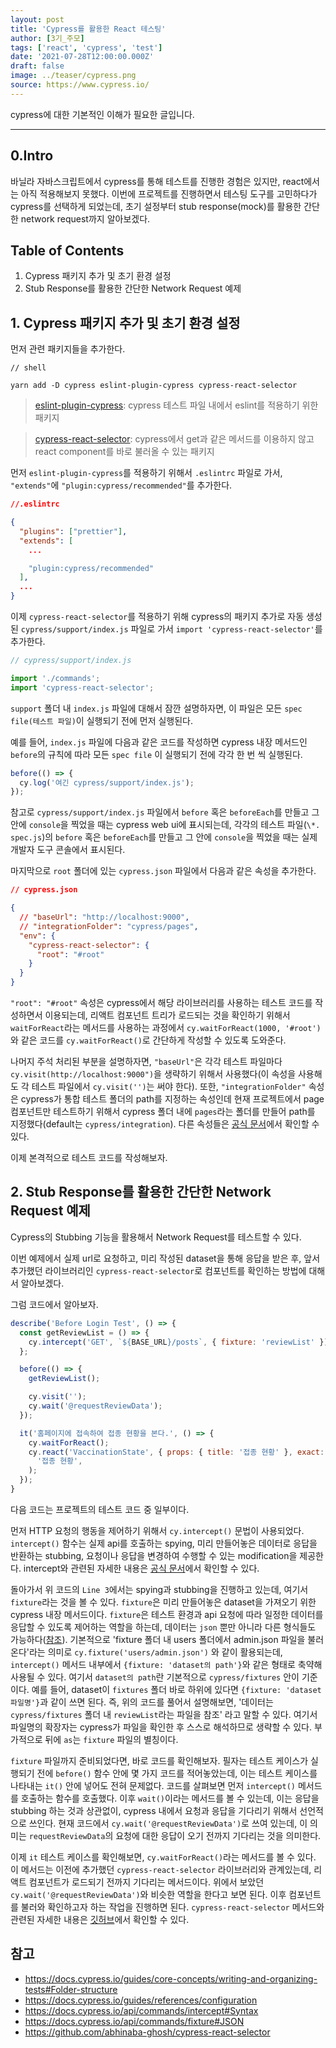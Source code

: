 ```yaml
---
layout: post
title: 'Cypress를 활용한 React 테스팅'
author: [3기_주모]
tags: ['react', 'cypress', 'test']
date: '2021-07-28T12:00:00.000Z'
draft: false
image: ../teaser/cypress.png
source: https://www.cypress.io/
---
```


cypress에 대한 기본적인 이해가 필요한 글입니다.

---

## 0.Intro

바닐라 자바스크립트에서 cypress를 통해 테스트를 진행한 경험은 있지만, react에서는 아직 적용해보지 못했다. 이번에 프로젝트를 진행하면서 테스팅 도구를 고민하다가 cypress를 선택하게 되었는데, 초기 설정부터 stub response(mock)를 활용한 간단한 network request까지 알아보겠다.

## Table of Contents

1. Cypress 패키지 추가 및 초기 환경 설정
2. Stub Response를 활용한 간단한 Network Request 예제

## 1. Cypress 패키지 추가 및 초기 환경 설정

먼저 관련 패키지들을 추가한다.

```shell
// shell

yarn add -D cypress eslint-plugin-cypress cypress-react-selector
```

> [eslint-plugin-cypress](https://github.com/cypress-io/eslint-plugin-cypress): cypress 테스트 파일 내에서 eslint를 적용하기 위한 패키지

> [cypress-react-selector](https://github.com/abhinaba-ghosh/cypress-react-selector): cypress에서 get과 같은 메서드를 이용하지 않고 react component를 바로 불러올 수 있는 패키지

먼저 `eslint-plugin-cypress`를 적용하기 위해서 `.eslintrc` 파일로 가서, `"extends"`에 `"plugin:cypress/recommended"`를 추가한다.

```json
//.eslintrc

{
  "plugins": ["prettier"],
  "extends": [
    ...

    "plugin:cypress/recommended"
  ],
  ...
}
```

이제 `cypress-react-selector`를 적용하기 위해 cypress의 패키지 추가로 자동 생성된 `cypress/support/index.js` 파일로 가서 `import 'cypress-react-selector'`를 추가한다.

```javascript
// cypress/support/index.js

import './commands';
import 'cypress-react-selector';
```

`support` 폴더 내 `index.js` 파일에 대해서 잠깐 설명하자면, 이 파일은 모든 `spec file(테스트 파일)`이 실행되기 전에 먼저 실행된다.

예를 들어, `index.js` 파일에 다음과 같은 코드를 작성하면 cypress 내장 메서드인 `before`의 규칙에 따라 모든 `spec file` 이 실행되기 전에 각각 한 번 씩 실행된다.

```javascript
before(() => {
  cy.log('여긴 cypress/support/index.js');
});
```

참고로 `cypress/support/index.js` 파일에서 `before` 혹은 `beforeEach`를 만들고 그 안에 `console`을 찍었을 때는 cypress web ui에 표시되는데, 각각의 테스트 파일(`\*. spec.js`)의 `before` 혹은 `beforeEach`를 만들고 그 안에 `console`을 찍었을 때는 실제 개발자 도구 콘솔에서 표시된다.

마지막으로 `root` 폴더에 있는 `cypress.json` 파일에서 다음과 같은 속성을 추가한다.

```json
// cypress.json

{
  // "baseUrl": "http://localhost:9000",
  // "integrationFolder": "cypress/pages",
  "env": {
    "cypress-react-selector": {
      "root": "#root"
    }
  }
}
```

`"root": "#root"` 속성은 cypress에서 해당 라이브러리를 사용하는 테스트 코드를 작성하면서 이용되는데, 리액트 컴포넌트 트리가 로드되는 것을 확인하기 위해서 `waitForReact`라는 메서드를 사용하는 과정에서 `cy.waitForReact(1000, '#root')`와 같은 코드를 `cy.waitForReact()`로 간단하게 작성할 수 있도록 도와준다.

나머지 주석 처리된 부분을 설명하자면, `"baseUrl"`은 각각 테스트 파일마다 `cy.visit(http://localhost:9000")`을 생략하기 위해서 사용했다(이 속성을 사용해도 각 테스트 파일에서 `cy.visit('')`는 써야 한다). 또한, `"integrationFolder"` 속성은 cypress가 통합 테스트 폴더의 path를 지정하는 속성인데 현재 프로젝트에서 page 컴포넌트만 테스트하기 위해서 cypress 폴더 내에 `pages`라는 폴더를 만들어 path를 지정했다(default는 `cypress/integration`). 다른 속성들은 [공식 문서](https://docs.cypress.io/guides/references/configuration)에서 확인할 수 있다.

이제 본격적으로 테스트 코드를 작성해보자.

## 2. Stub Response를 활용한 간단한 Network Request 예제

Cypress의 Stubbing 기능을 활용해서 Network Request를 테스트할 수 있다.

이번 예제에서 실제 url로 요청하고, 미리 작성된 dataset을 통해 응답을 받은 후, 앞서 추가했던 라이브러리인 `cypress-react-selector`로 컴포넌트를 확인하는 방법에 대해서 알아보겠다.

그럼 코드에서 알아보자.

```javascript
describe('Before Login Test', () => {
  const getReviewList = () => {
    cy.intercept('GET', `${BASE_URL}/posts`, { fixture: 'reviewList' }).as('requestReviewData');
  };

  before(() => {
    getReviewList();

    cy.visit('');
    cy.wait('@requestReviewData');
  });

  it('홈페이지에 접속하여 접종 현황을 본다.', () => {
    cy.waitForReact();
    cy.react('VaccinationState', { props: { title: '접종 현황' }, exact: true }).contains(
      '접종 현황',
    );
  });
}
```

다음 코드는 프로젝트의 테스트 코드 중 일부이다.

먼저 HTTP 요청의 행동을 제어하기 위해서 `cy.intercept()` 문법이 사용되었다. `intercept()` 함수는 실제 api를 호출하는 spying, 미리 만들어놓은 데이터로 응답을 반환하는 stubbing, 요청이나 응답을 변경하여 수행할 수 있는 modification을 제공한다. intercept와 관련된 자세한 내용은 [공식 문서](https://docs.cypress.io/api/commands/intercept)에서 확인할 수 있다.

돌아가서 위 코드의 `Line 3`에서는 spying과 stubbing을 진행하고 있는데, 여기서 `fixture`라는 것을 볼 수 있다. `fixture`은 미리 만들어놓은 dataset을 가져오기 위한 cypress 내장 메서드이다. `fixture`은 테스트 환경과 api 요청에 따라 일정한 데이터를 응답할 수 있도록 제어하는 역할을 하는데, 데이터는 `json` 뿐만 아니라 다른 형식들도 가능하다([참조](https://docs.cypress.io/api/commands/fixture#JSON)). 기본적으로 'fixture 폴더 내 users 폴더에서 admin.json 파일을 불러온다'라는 의미로 `cy.fixture('users/admin.json')` 와 같이 활용되는데, `intercept()` 메서드 내부에서 `{fixture: 'dataset의 path'}`와 같은 형태로 축약해 사용될 수 있다. 여기서 `dataset의 path`란 기본적으로 `cypress/fixtures` 안이 기준이다. 예를 들어, dataset이 `fixtures` 폴더 바로 하위에 있다면 `{fixture: 'dataset 파일명'}`과 같이 쓰면 된다. 즉, 위의 코드를 풀어서 설명해보면, '데이터는 `cypress/fixtures` 폴더 내 `reviewList`라는 파일을 참조' 라고 말할 수 있다. 여기서 파일명의 확장자는 cypress가 파일을 확인한 후 스스로 해석하므로 생략할 수 있다. 부가적으로 뒤에 `as`는 `fixture` 파일의 별칭이다.

`fixture` 파일까지 준비되었다면, 바로 코드를 확인해보자. 필자는 테스트 케이스가 실행되기 전에 `before()` 함수 안에 몇 가지 코드를 적어놓았는데, 이는 테스트 케이스를 나타내는 `it()` 안에 넣어도 전혀 문제없다. 코드를 살펴보면 먼저 `intercept()` 메서드를 호출하는 함수를 호출했다. 이후 `wait()`이라는 메서드를 볼 수 있는데, 이는 응답을 stubbing 하는 것과 상관없이, cypress 내에서 요청과 응답을 기다리기 위해서 선언적으로 쓰인다. 현재 코드에서 `cy.wait('@requestReviewData')`로 쓰여 있는데, 이 의미는 `requestReviewData`의 요청에 대한 응답이 오기 전까지 기다리는 것을 의미한다.

이제 `it` 테스트 케이스를 확인해보면, `cy.waitForReact()`라는 메서드를 볼 수 있다. 이 메서드는 이전에 추가했던 `cypress-react-selector` 라이브러리와 관계있는데, 리액트 컴포넌트가 로드되기 전까지 기다리는 메서드이다. 위에서 보았던 `cy.wait('@requestReviewData')`와 비슷한 역할을 한다고 보면 된다. 이후 컴포넌트를 불러와 확인하고자 하는 작업을 진행하면 된다. `cypress-react-selector` 메서드와 관련된 자세한 내용은 [깃허브](https://github.com/abhinaba-ghosh/cypress-react-selector)에서 확인할 수 있다.

## 참고

- https://docs.cypress.io/guides/core-concepts/writing-and-organizing-tests#Folder-structure
- https://docs.cypress.io/guides/references/configuration
- https://docs.cypress.io/api/commands/intercept#Syntax
- https://docs.cypress.io/api/commands/fixture#JSON
- https://github.com/abhinaba-ghosh/cypress-react-selector
